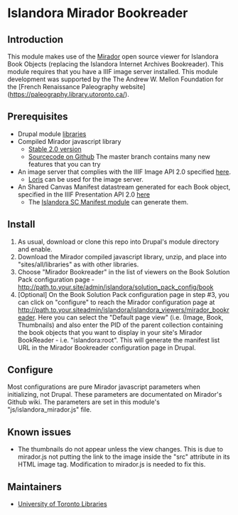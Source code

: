 # Islandora Mirador Bookreader

## Introduction

This module makes use of the [Mirador](https://github.com/IIIF/mirador) open source viewer for Islandora Book Objects (replacing the Islandora Internet Archives Bookreader). This module requires that you have a IIIF image server installed. This module development was supported by the The Andrew W. Mellon Foundation for the [French Renaissance Paleography website] (https://paleography.library.utoronto.ca/).

## Prerequisites

* Drupal module [libraries](https://www.drupal.org/project/libraries)
* Compiled Mirador javascript library
  * [Stable 2.0 version](https://github.com/IIIF/mirador/releases)
  * [Sourcecode on Github](http://iiif.github.io/mirador/) The master branch contains many new features that you can try
* An image server that complies with the IIIF Image API 2.0 specified [here](http://iiif.io/api/image/2.0/).
  * [Loris](https://github.com/loris-imageserver/loris) can be used for the image server.
* An Shared Canvas Manifest datastream generated for each Book object, specified in the IIIF Presentation API 2.0 [here](http://iiif.io/api/presentation/2.0/#primary-resource-types)
  * The [Islandora SC Manifest module](https://github.com/utlib/islandora_sc_manifest) can generate them.

## Install

1. As usual, download or clone this repo into Drupal's module directory and enable.
2. Download the Mirador compiled javascript library, unzip, and place into "sites/all/libraries" as with other libraries.
3. Choose "Mirador Bookreader" in the list of viewers on the Book Solution Pack configuration page - http://path.to.your.site/admin/islandora/solution_pack_config/book
4. [Optional] On the Book Solution Pack configuration page in step #3, you can click on "configure" to reach the Mirador configuration page at http://path.to.your.siteadmin/islandora/islandora_viewers/mirador_bookreader. Here you can select the "Default page view" (i.e. (Image, Book, Thumbnails) and also enter the PID of the parent collection containing the book objects that you want to display in your site's Mirador BookReader - i.e. "islandora:root". This will generate the manifest list URL in the Mirador Bookreader configuration page in Drupal.

## Configure

Most configurations are pure Mirador javascript parameters when initializing, not Drupal. These parameters are documentated on Mirador's Github wiki. The parameters are set in this module's "js/islandora_mirador.js" file.

## Known issues

* The thumbnails do not appear unless the view changes. This is due to mirador.js not putting the link to the image inside the "src" attribute in its HTML image tag. Modification to mirador.js is needed to fix this. 

## Maintainers

* [University of Toronto Libraries](https://github.com/utlib)

